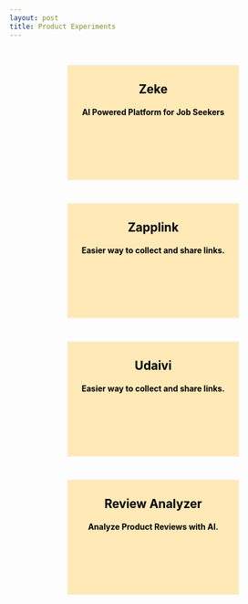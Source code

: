 ```yaml
---
layout: post
title: Product Experiments
---
```


<style>
    /* The flip box container - set the width and height to whatever you want. We have added the border property to demonstrate that the flip itself goes out of the box on hover (remove perspective if you don't want the 3D effect */
.flip-box {
  background-color: transparent;
  width: 300px;
  height: 200px;
  border: 1px solid #f1f1f1;
  perspective: 1000px; /* Remove this if you don't want the 3D effect */
  text-align: center;
}

/* This container is needed to position the front and back side */
.flip-box-inner {
  position: relative;
  width: 100%;
  height: 100%;
  text-align: center;
  transition: transform 0.8s;
  transform-style: preserve-3d;
}

/* Do an horizontal flip when you move the mouse over the flip box container */
.flip-box:hover .flip-box-inner {
  transform: rotateX(180deg);
}

/* Position the front and back side */
.flip-box-front, .flip-box-back {
  position: absolute;
  width: 100%;
  height: 100%;
  -webkit-backface-visibility: hidden; /* Safari */
  backface-visibility: hidden;
}

/* Style the front side */
.flip-box-front {
  background-color: #ffe9b7;
  color: black;
}

/* Style the back side */
.flip-box-back {
  background-color: #6b98ff;
  color: white;
  transform: rotateX(180deg);
}



.project-container {
    display: flex;
    flex-wrap: wrap;
    gap: 20px;
    justify-content: center;
    padding: 20px;
}

.flip-box {
    flex: 0 1 300px;
    margin: 10px;
}

a, a:link, a:visited, a:hover, a:active {
    color: white;
    text-decoration: none;
    transition: color 0.3s ease;
}

a:hover {
    color: darkblue;
    text-decoration: underline;
}

</style>

<div class="project-container">


<div class="flip-box">
  <div class="flip-box-inner">
    <div class="flip-box-front">
      <h2>Zeke</h2>
      <h4> AI Powered Platform for Job Seekers </h4>
    </div>
    <div class="flip-box-back">
      <h3><a href="https://zeke.so/" target="_blank"> Visit </a></h3>
      <h3><a href="https://youtu.be/Xq8N4Jddtm0?si=TCaDzpbkSGcZq7AI" target="_blank"> View Demo </a></h3>
    </div>
  </div>
</div>


<div class="flip-box">
  <div class="flip-box-inner">
    <div class="flip-box-front">
      <h2>Zapplink</h2>
      <h4> Easier way to collect and share links. </h4>
    </div>
    <div class="flip-box-back">
      <h3><a href="https://www.zappl.ink/" target="_blank"> Visit </a></h3>
      <h3><a href="https://youtu.be/CpbARxf_WJ0" target="_blank"> View Demo </a></h3>
    </div>
  </div>
</div>


<div class="flip-box">
  <div class="flip-box-inner">
    <div class="flip-box-front">
      <h2>Udaivi</h2>
      <h4> Easier way to collect and share links. </h4>
    </div>
    <div class="flip-box-back">
      <h3><a href="https://udaivi.framer.website/" target="_blank"> Visit </a></h3>
      <h3><a href="https://youtu.be/C5k3jRC7JjM" target="_blank"> View Demo </a></h3>
    </div>
  </div>
</div>


<div class="flip-box">
  <div class="flip-box-inner">
    <div class="flip-box-front">
      <h2>Review Analyzer</h2>
      <h4> Analyze Product Reviews with AI.</h4>
    </div>
    <div class="flip-box-back">
    <!-- <h3><a href="https://citool.streamlit.app/" target="_blank"> Visit </a></h3> -->
        <h3><a href="https://youtu.be/C5k3jRC7JjM" target="_blank"> View Demo </a></h3>
    </div>
  </div>
</div>
